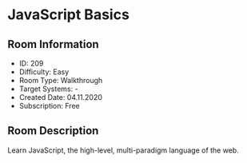 ﻿# JavaScript Basics

## Room Information
- ID: 209
- Difficulty: Easy
- Room Type: Walkthrough
- Target Systems: -
- Created Date: 04.11.2020
- Subscription: Free

## Room Description
Learn JavaScript, the high-level, multi-paradigm language of the web.
